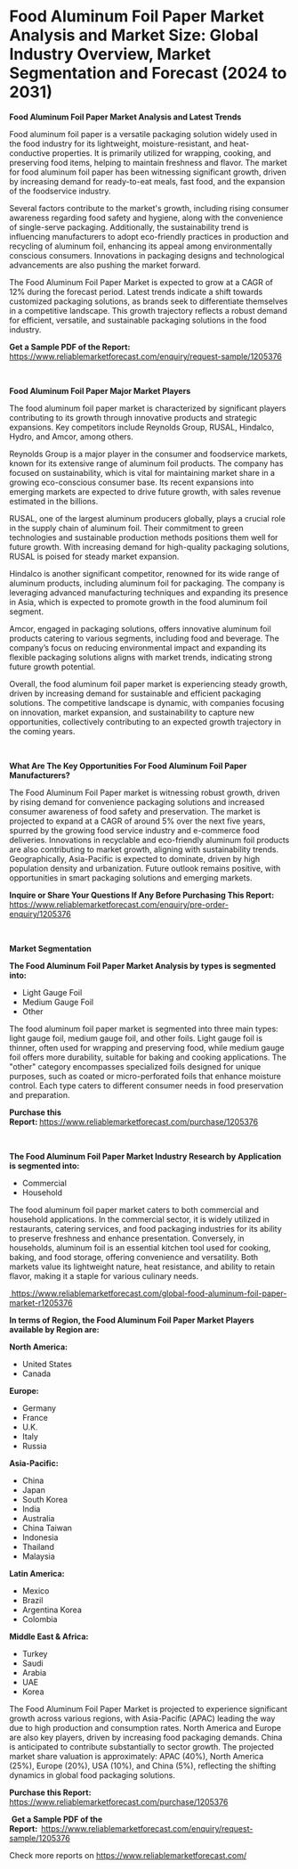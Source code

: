 <p><h1>Food Aluminum Foil Paper Market Analysis and Market Size: Global Industry Overview, Market Segmentation and Forecast (2024 to 2031)</h1></p><p><strong>Food Aluminum Foil Paper Market Analysis and Latest Trends</strong></p>
<p><p>Food aluminum foil paper is a versatile packaging solution widely used in the food industry for its lightweight, moisture-resistant, and heat-conductive properties. It is primarily utilized for wrapping, cooking, and preserving food items, helping to maintain freshness and flavor. The market for food aluminum foil paper has been witnessing significant growth, driven by increasing demand for ready-to-eat meals, fast food, and the expansion of the foodservice industry.</p><p>Several factors contribute to the market's growth, including rising consumer awareness regarding food safety and hygiene, along with the convenience of single-serve packaging. Additionally, the sustainability trend is influencing manufacturers to adopt eco-friendly practices in production and recycling of aluminum foil, enhancing its appeal among environmentally conscious consumers. Innovations in packaging designs and technological advancements are also pushing the market forward.</p><p>The Food Aluminum Foil Paper Market is expected to grow at a CAGR of 12% during the forecast period. Latest trends indicate a shift towards customized packaging solutions, as brands seek to differentiate themselves in a competitive landscape. This growth trajectory reflects a robust demand for efficient, versatile, and sustainable packaging solutions in the food industry.</p></p>
<p><strong>Get a Sample PDF of the Report:&nbsp;</strong> <a href="https://www.reliablemarketforecast.com/enquiry/request-sample/1205376?utm_campaign=1893&utm_medium=2&utm_source=Github&utm_content=ia&utm_term=31122024&utm_id=food-aluminum-foil-paper">https://www.reliablemarketforecast.com/enquiry/request-sample/1205376</a></p>
<p>&nbsp;</p>
<p><strong>Food Aluminum Foil Paper Major Market Players</strong></p>
<p><p>The food aluminum foil paper market is characterized by significant players contributing to its growth through innovative products and strategic expansions. Key competitors include Reynolds Group, RUSAL, Hindalco, Hydro, and Amcor, among others.</p><p>Reynolds Group is a major player in the consumer and foodservice markets, known for its extensive range of aluminum foil products. The company has focused on sustainability, which is vital for maintaining market share in a growing eco-conscious consumer base. Its recent expansions into emerging markets are expected to drive future growth, with sales revenue estimated in the billions.</p><p>RUSAL, one of the largest aluminum producers globally, plays a crucial role in the supply chain of aluminum foil. Their commitment to green technologies and sustainable production methods positions them well for future growth. With increasing demand for high-quality packaging solutions, RUSAL is poised for steady market expansion.</p><p>Hindalco is another significant competitor, renowned for its wide range of aluminum products, including aluminum foil for packaging. The company is leveraging advanced manufacturing techniques and expanding its presence in Asia, which is expected to promote growth in the food aluminum foil segment.</p><p>Amcor, engaged in packaging solutions, offers innovative aluminum foil products catering to various segments, including food and beverage. The company’s focus on reducing environmental impact and expanding its flexible packaging solutions aligns with market trends, indicating strong future growth potential.</p><p>Overall, the food aluminum foil paper market is experiencing steady growth, driven by increasing demand for sustainable and efficient packaging solutions. The competitive landscape is dynamic, with companies focusing on innovation, market expansion, and sustainability to capture new opportunities, collectively contributing to an expected growth trajectory in the coming years.</p></p>
<p>&nbsp;</p>
<p><strong>What Are The Key Opportunities For Food Aluminum Foil Paper Manufacturers?</strong></p>
<p><p>The Food Aluminum Foil Paper market is witnessing robust growth, driven by rising demand for convenience packaging solutions and increased consumer awareness of food safety and preservation. The market is projected to expand at a CAGR of around 5% over the next five years, spurred by the growing food service industry and e-commerce food deliveries. Innovations in recyclable and eco-friendly aluminum foil products are also contributing to market growth, aligning with sustainability trends. Geographically, Asia-Pacific is expected to dominate, driven by high population density and urbanization. Future outlook remains positive, with opportunities in smart packaging solutions and emerging markets.</p></p>
<p><strong>Inquire or Share Your Questions If Any Before Purchasing This Report:</strong> <a href="https://www.reliablemarketforecast.com/enquiry/pre-order-enquiry/1205376?utm_campaign=1893&utm_medium=2&utm_source=Github&utm_content=ia&utm_term=31122024&utm_id=food-aluminum-foil-paper">https://www.reliablemarketforecast.com/enquiry/pre-order-enquiry/1205376</a></p>
<p>&nbsp;</p>
<p><strong>Market Segmentation</strong></p>
<p><strong>The Food Aluminum Foil Paper Market Analysis by types is segmented into:</strong></p>
<p><ul><li>Light Gauge Foil</li><li>Medium Gauge Foil</li><li>Other</li></ul></p>
<p><p>The food aluminum foil paper market is segmented into three main types: light gauge foil, medium gauge foil, and other foils. Light gauge foil is thinner, often used for wrapping and preserving food, while medium gauge foil offers more durability, suitable for baking and cooking applications. The "other" category encompasses specialized foils designed for unique purposes, such as coated or micro-perforated foils that enhance moisture control. Each type caters to different consumer needs in food preservation and preparation.</p></p>
<p><strong>Purchase this Report:&nbsp;</strong><a href="https://www.reliablemarketforecast.com/purchase/1205376?utm_campaign=1893&utm_medium=2&utm_source=Github&utm_content=ia&utm_term=31122024&utm_id=food-aluminum-foil-paper">https://www.reliablemarketforecast.com/purchase/1205376</a></p>
<p>&nbsp;</p>
<p><strong>The Food Aluminum Foil Paper Market Industry Research by Application is segmented into:</strong></p>
<p><ul><li>Commercial</li><li>Household</li></ul></p>
<p><p>The food aluminum foil paper market caters to both commercial and household applications. In the commercial sector, it is widely utilized in restaurants, catering services, and food packaging industries for its ability to preserve freshness and enhance presentation. Conversely, in households, aluminum foil is an essential kitchen tool used for cooking, baking, and food storage, offering convenience and versatility. Both markets value its lightweight nature, heat resistance, and ability to retain flavor, making it a staple for various culinary needs.</p></p>
<p><a href="https://www.reliablemarketforecast.com/global-food-aluminum-foil-paper-market-r1205376?utm_campaign=1893&utm_medium=2&utm_source=Github&utm_content=ia&utm_term=31122024&utm_id=food-aluminum-foil-paper">&nbsp;https://www.reliablemarketforecast.com/global-food-aluminum-foil-paper-market-r1205376</a></p>
<p><strong>In terms of Region, the Food Aluminum Foil Paper Market Players available by Region are:</strong></p>
<p>
    <p> <strong> North America: </strong>
        <ul>
            <li>United States</li>
            <li>Canada</li>
        </ul>
        </p> 
    <p> <strong> Europe: </strong>
        <ul>
            <li>Germany</li>
            <li>France</li>
            <li>U.K.</li>
            <li>Italy</li>
            <li>Russia</li>
        </ul>
        </p> 
    <p> <strong> Asia-Pacific: </strong>
        <ul>
            <li>China</li>
            <li>Japan</li>
            <li>South Korea</li>
            <li>India</li>
            <li>Australia</li>
            <li>China Taiwan</li>
            <li>Indonesia</li>
            <li>Thailand</li>
            <li>Malaysia</li>
        </ul>
        </p> 
    <p> <strong> Latin America: </strong>
        <ul>
            <li>Mexico</li>
            <li>Brazil</li>
            <li>Argentina Korea</li>
            <li>Colombia</li>
        </ul>
        </p> 
    <p> <strong> Middle East & Africa: </strong>
        <ul>
            <li>Turkey</li>
            <li>Saudi</li>
            <li>Arabia</li>
            <li>UAE</li>
            <li>Korea</li>
        </ul>
    </p>
    </p>
<p><p>The Food Aluminum Foil Paper Market is projected to experience significant growth across various regions, with Asia-Pacific (APAC) leading the way due to high production and consumption rates. North America and Europe are also key players, driven by increasing food packaging demands. China is anticipated to contribute substantially to sector growth. The projected market share valuation is approximately: APAC (40%), North America (25%), Europe (20%), USA (10%), and China (5%), reflecting the shifting dynamics in global food packaging solutions.</p></p>
<p><strong>Purchase this Report: </strong><a href="https://www.reliablemarketforecast.com/purchase/1205376?utm_campaign=1893&utm_medium=2&utm_source=Github&utm_content=ia&utm_term=31122024&utm_id=food-aluminum-foil-paper">https://www.reliablemarketforecast.com/purchase/1205376</a></p>
<p>&nbsp;<strong>Get a Sample PDF of the Report:&nbsp;&nbsp;</strong><a href="https://www.reliablemarketforecast.com/enquiry/request-sample/1205376?utm_campaign=1893&utm_medium=2&utm_source=Github&utm_content=ia&utm_term=31122024&utm_id=food-aluminum-foil-paper">https://www.reliablemarketforecast.com/enquiry/request-sample/1205376</a></p>
<p><strong></strong></p>
<p>Check more reports on <a href="https://www.reliablemarketforecast.com/?utm_campaign=1893&utm_medium=2&utm_source=Github&utm_content=ia&utm_term=31122024&utm_id=food-aluminum-foil-paper">https://www.reliablemarketforecast.com/</a></p>